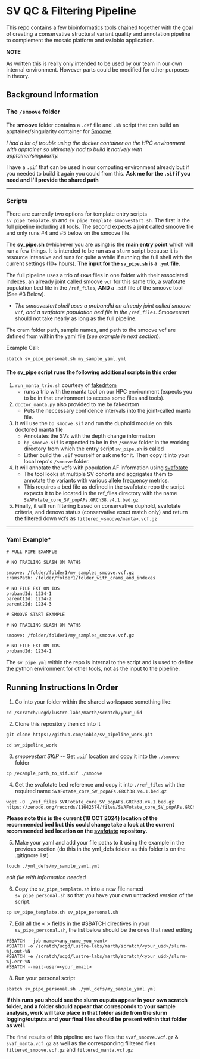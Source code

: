 # SV QC & Filtering Pipeline

This repo contains a few bioinformatics tools chained together with the goal of creating a conservative structural variant quality and annotation pipeline to complement the mosaic platform and sv.iobio application.

**NOTE**

As written this is really only intended to be used by our team in our own internal environment. However parts could be modified for other purposes in theory. 

## Background Information

### The `/smoove` folder

The **smoove** folder contains a `.def` file and `.sh` script that can build an apptainer/singularity container for [Smoove](https://github.com/brentp/smoove/tree/master). 

*I had a lot of trouble using the docker container on the HPC environment with apptainer so ultimately had to build it natively with apptainer/singularity.*

I have a `.sif` that can be used in our computing environment already but if you needed to build it again you could from this. **Ask me for the `.sif` if you need and I'll provide the shared path**

---

### Scripts

There are currently two options for template entry scripts `sv_pipe_template.sh` and `sv_pipe_template_smoovestart.sh`. The first is the full pipeline including all tools. The second expects a joint called smoove file and only runs #4 and #5 below on the smoove file.

The **sv_pipe.sh** (whichever you are using) is the **main entry point** which will run a few things. It is intended to be run as a `slurm` script because it is resource intensive and runs for quite a while if running the full shell with the current settings (10+ hours). **The input for the `sv_pipe.sh` is a `.yml` file.**

The full pipeline uses a trio of `CRAM` files in one folder with their associated indexes, an already joint called smoove `vcf` for this same trio, a svafotate population bed file in the `/ref_files`, **AND** a `.sif` file of the smoove tool (See #3 Below). 

- *The smoovestart shell uses a probandId an already joint called smoove `vcf`, and a svafotate population bed file in the `/ref_files`.* Smoovestart should not take nearly as long as the full pipeline.

The cram folder path, sample names, and path to the smoove vcf are defined from within the yaml file (*see example in next section*). 

Example Call:
```
sbatch sv_pipe_personal.sh my_sample_yaml.yml
```

#### The sv_pipe script runs the following additional scripts in this order

1. `run_manta_trio.sh` courtesy of [fakedrtom](https://github.com/fakedrtom)
    - runs a trio with the manta tool on our HPC environment (expects you to be in that environment to access some files and tools).
2. `doctor_manta.py` also provided to me by fakedrtom
    - Puts the neccessary confidence intervals into the joint-called manta file.
3. It will use the `bp_smoove.sif` and run the duphold module on this doctored manta file
    - Annotates the SVs with the depth change information
    - `bp_smoove.sif` is expected to be in the `/smoove` folder in the working directory from which the entry script `sv_pipe.sh` is called
    - Either build the `.sif` yourself or ask me for it. Then copy it into your local repo's `/smoove` folder.
4. It will annotate the vcfs with population AF information using [svafotate](https://github.com/fakedrtom/SVAFotate)
    - The tool looks at multiple SV cohorts and aggrigates them to annotate the variants with various allele frequency metrics.
    - This requires a bed file as defined in the svafotate repo the script expects it to be located in the ref_files directory with the name `SVAFotate_core_SV_popAFs.GRCh38.v4.1.bed.gz`
5. Finally, it will run filtering based on conservative duphold, svafotate criteria, and denovo status (conservative exact match only) and return the filtered down vcfs as `filtered_<smoove/manta>.vcf.gz`

---

### Yaml Example*

```
# FULL PIPE EXAMPLE

# NO TRAILING SLASH ON PATHS

smoove: /folder/folder1/my_samples_smoove.vcf.gz
cramsPath: /folder/folder1/folder_with_crams_and_indexes

# NO FILE EXT ON IDS
probandId: 1234-1
parent1Id: 1234-2
parent2Id: 1234-3

```
```
# SMOOVE START EXAMPLE

# NO TRAILING SLASH ON PATHS

smoove: /folder/folder1/my_samples_smoove.vcf.gz

# NO FILE EXT ON IDS
probandId: 1234-1

```
The `sv_pipe.yml` within the repo is internal to the script and is used to define the python environment for other tools, not as the input to the pipeline.

## Running Instructions In Order

1. Go into your folder within the shared workspace something like: 
```
cd /scratch/ucgd/lustre-labs/marth/scratch/your_uid
```

2. Clone this repository then `cd` into it 
```
git clone https://github.com/iobio/sv_pipeline_work.git

cd sv_pipeline_work
```

3. *smoovestart SKIP --* Get `.sif` location and copy it into the `./smoove` folder 
```
cp /example_path_to_sif.sif ./smoove
```

4. Get the svafotate bed reference and copy it into `./ref_files` with the required name `SVAFotate_core_SV_popAFs.GRCh38.v4.1.bed.gz`
```
wget -O ./ref_files SVAFotate_core_SV_popAFs.GRCh38.v4.1.bed.gz https://zenodo.org/records/11642574/files/SVAFotate_core_SV_popAFs.GRCh38.v4.1.bed.gz
```
**Please note this is the current (18 OCT 2024) location of the recommended bed but this could change take a look at the current recommended bed location on the [svafotate](https://github.com/fakedrtom/SVAFotate?tab=readme-ov-file) repository.**

5. Make your yaml and add your file paths to it using the example in the previous section (do this in the yml_defs folder as this folder is on the .gitignore list)
```
touch ./yml_defs/my_sample_yaml.yml
```
*edit file with information needed*

6. Copy the `sv_pipe_template.sh` into a new file named `sv_pipe_personal.sh` so that you have your own untracked version of the script.
```
cp sv_pipe_template.sh sv_pipe_personal.sh
```

7. Edit all the **< >** fields in the #SBATCH directives in your `sv_pipe_personal.sh`, the list below should be the ones that need editing
```
#SBATCH --job-name=<any_name_you_want>
#SBATCH -o /scratch/ucgd/lustre-labs/marth/scratch/<your_uid>/slurm-%j.out-%N
#SBATCH -e /scratch/ucgd/lustre-labs/marth/scratch/<your_uid>/slurm-%j.err-%N
#SBATCH --mail-user=<your_email>
```
8. Run your personal script
```
sbatch sv_pipe_personal.sh ./yml_defs/my_sample_yaml.yml
```

**If this runs you should see the slurm ouputs appear in your own scratch folder, and a folder should appear that corresponds to your sample analysis, work will take place in that folder aside from the slurm logging/outputs and your final files should be present within that folder as well.**

The final results of this pipeline are two files the `svaf_smoove.vcf.gz` & `svaf_manta.vcf.gz` as well as the corresponding filltered files `filtered_smoove.vcf.gz` and `filtered_manta.vcf.gz`